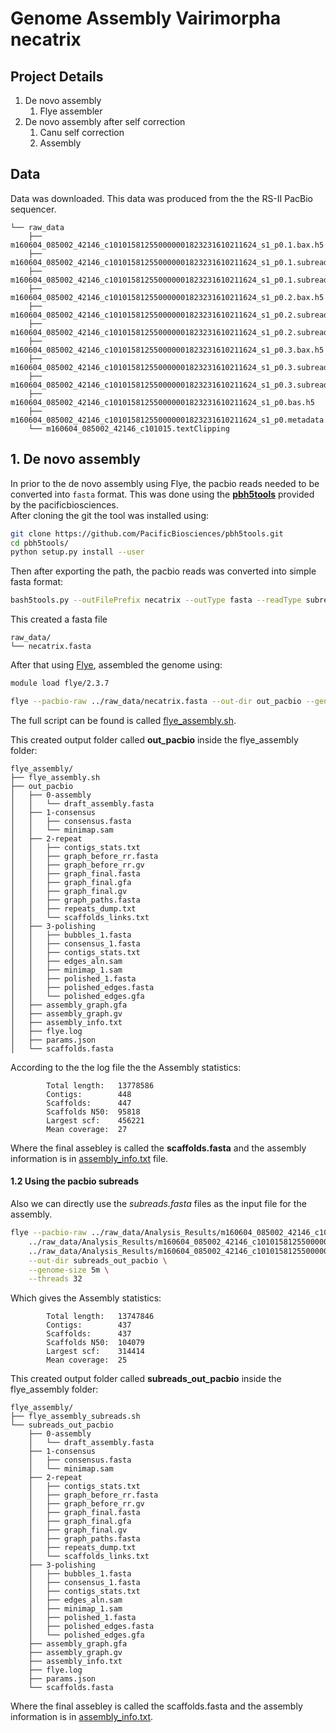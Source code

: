 # Genome Assembly Vairimorpha necatrix

## Project Details  

1. De novo assembly   
	1. Flye assembler
2. De novo assembly after self correction  
	1. Canu self correction
	2. Assembly  


## Data  

Data was downloaded. This data was produced from the the RS-II PacBio sequencer.  

```
└── raw_data
    ├── m160604_085002_42146_c101015812550000001823231610211624_s1_p0.1.bax.h5
    ├── m160604_085002_42146_c101015812550000001823231610211624_s1_p0.1.subreads.fasta
    ├── m160604_085002_42146_c101015812550000001823231610211624_s1_p0.1.subreads.fastq
    ├── m160604_085002_42146_c101015812550000001823231610211624_s1_p0.2.bax.h5
    ├── m160604_085002_42146_c101015812550000001823231610211624_s1_p0.2.subreads.fasta
    ├── m160604_085002_42146_c101015812550000001823231610211624_s1_p0.2.subreads.fastq
    ├── m160604_085002_42146_c101015812550000001823231610211624_s1_p0.3.bax.h5
    ├── m160604_085002_42146_c101015812550000001823231610211624_s1_p0.3.subreads.fasta
    ├── m160604_085002_42146_c101015812550000001823231610211624_s1_p0.3.subreads.fastq
    ├── m160604_085002_42146_c101015812550000001823231610211624_s1_p0.bas.h5
    ├── m160604_085002_42146_c101015812550000001823231610211624_s1_p0.metadata.xml
    └── m160604_085002_42146_c101015.textClipping  
```  

## 1. De novo assembly  
In prior to the de novo assembly using Flye, the pacbio reads needed to be converted into `fasta` format. This was done using the [**pbh5tools**](https://github.com/PacificBiosciences/pbh5tools/blob/master/doc/index.rst) provided by the pacificbiosciences.  
After cloning the git the tool was installed using:  
```bash
git clone https://github.com/PacificBiosciences/pbh5tools.git  
cd pbh5tools/ 
python setup.py install --user 
```  

Then after exporting the path, the pacbio reads was converted into simple fasta format:  
```bash 
bash5tools.py --outFilePrefix necatrix --outType fasta --readType subreads m160604_085002_42146_c101015812550000001823231610211624_s1_p0.bas.h5  
```   

This created a fasta file 
```
raw_data/
└── necatrix.fasta
```  


After that using [Flye](https://github.com/fenderglass/Flye), assembled the genome using: 
```bash
module load flye/2.3.7

flye --pacbio-raw ../raw_data/necatrix.fasta --out-dir out_pacbio --genome-size 5m --threads 32 
```  

The full script can be found is called [flye_assembly.sh](/flye_assembly/flye_assembly.sh).  


This created output folder called **out_pacbio** inside the flye_assembly folder:  
```
flye_assembly/
├── flye_assembly.sh
├── out_pacbio
│   ├── 0-assembly
│   │   └── draft_assembly.fasta
│   ├── 1-consensus
│   │   ├── consensus.fasta
│   │   └── minimap.sam
│   ├── 2-repeat
│   │   ├── contigs_stats.txt
│   │   ├── graph_before_rr.fasta
│   │   ├── graph_before_rr.gv
│   │   ├── graph_final.fasta
│   │   ├── graph_final.gfa
│   │   ├── graph_final.gv
│   │   ├── graph_paths.fasta
│   │   ├── repeats_dump.txt
│   │   └── scaffolds_links.txt
│   ├── 3-polishing
│   │   ├── bubbles_1.fasta
│   │   ├── consensus_1.fasta
│   │   ├── contigs_stats.txt
│   │   ├── edges_aln.sam
│   │   ├── minimap_1.sam
│   │   ├── polished_1.fasta
│   │   ├── polished_edges.fasta
│   │   └── polished_edges.gfa
│   ├── assembly_graph.gfa
│   ├── assembly_graph.gv
│   ├── assembly_info.txt
│   ├── flye.log
│   ├── params.json
│   └── scaffolds.fasta
```  

According to the the log file the the Assembly statistics:  
```
        Total length:   13778586
        Contigs:        448
        Scaffolds:      447
        Scaffolds N50:  95818
        Largest scf:    456221
        Mean coverage:  27  
```  

Where the final assebley is called the **scaffolds.fasta** and the assembly information is in [assembly_info.txt](/flye_assembly/out_pacbio/assembly_info.txt) file.  


#### 1.2 Using the pacbio subreads  
Also we can directly use the _subreads.fasta_ files as the input file for the assembly.  
```bash 
flye --pacbio-raw ../raw_data/Analysis_Results/m160604_085002_42146_c101015812550000001823231610211624_s1_p0.1.subreads.fasta \
	../raw_data/Analysis_Results/m160604_085002_42146_c101015812550000001823231610211624_s1_p0.2.subreads.fasta \
	../raw_data/Analysis_Results/m160604_085002_42146_c101015812550000001823231610211624_s1_p0.3.subreads.fasta \
	--out-dir subreads_out_pacbio \
	--genome-size 5m \
	--threads 32 
```  

Which gives the Assembly statistics: 
```
        Total length:   13747846
        Contigs:        437
        Scaffolds:      437
        Scaffolds N50:  104079
        Largest scf:    314414
        Mean coverage:  25 
```  

This created output folder called **subreads_out_pacbio** inside the flye_assembly folder:  
``` 
flye_assembly/
├── flye_assembly_subreads.sh
└── subreads_out_pacbio
    ├── 0-assembly
    │   └── draft_assembly.fasta
    ├── 1-consensus
    │   ├── consensus.fasta
    │   └── minimap.sam
    ├── 2-repeat
    │   ├── contigs_stats.txt
    │   ├── graph_before_rr.fasta
    │   ├── graph_before_rr.gv
    │   ├── graph_final.fasta
    │   ├── graph_final.gfa
    │   ├── graph_final.gv
    │   ├── graph_paths.fasta
    │   ├── repeats_dump.txt
    │   └── scaffolds_links.txt
    ├── 3-polishing
    │   ├── bubbles_1.fasta
    │   ├── consensus_1.fasta
    │   ├── contigs_stats.txt
    │   ├── edges_aln.sam
    │   ├── minimap_1.sam
    │   ├── polished_1.fasta
    │   ├── polished_edges.fasta
    │   └── polished_edges.gfa
    ├── assembly_graph.gfa
    ├── assembly_graph.gv
    ├── assembly_info.txt
    ├── flye.log
    ├── params.json
    └── scaffolds.fasta
``` 

Where the final assebley is called the scaffolds.fasta and the assembly information is in [assembly_info.txt](/flye_assembly/subreads_out_pacbio/assembly_info.txt).  


